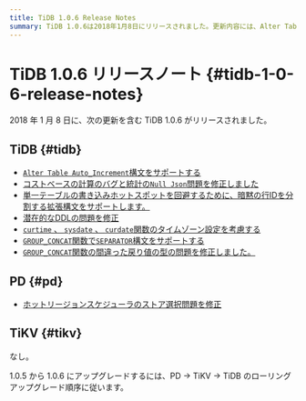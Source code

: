```yaml
---
title: TiDB 1.0.6 Release Notes
summary: TiDB 1.0.6は2018年1月8日にリリースされました。更新内容には、Alter Table Auto_Increment構文のサポート、コストベース計算のバグ修正、Null JSON問題の修正、シャーディング暗黙行IDの拡張構文のサポートが含まれます。その他の更新内容には、潜在的なDDL問題の修正、特定の関数におけるタイムゾーン設定の考慮、GROUP_CONCAT関数におけるSEPARATOR構文のサポートが含まれます。PDでは、ホットリージョンスケジューラのストア選択の問題を修正しました。1.0.5から1.0.6にアップグレードするには、PD、TiKV、TiDBのローリングアップグレードの順序に従ってください。
---
```


# TiDB 1.0.6 リリースノート {#tidb-1-0-6-release-notes}

2018 年 1 月 8 日に、次の更新を含む TiDB 1.0.6 がリリースされました。

## TiDB {#tidb}

-   [`Alter Table Auto_Increment`構文をサポートする](https://github.com/pingcap/tidb/pull/5511)
-   [コストベースの計算のバグと統計の`Null Json`問題を修正しました](https://github.com/pingcap/tidb/pull/5556)
-   [単一テーブルの書き込みホットスポットを回避するために、暗黙の行IDを分割する拡張構文をサポートします。](https://github.com/pingcap/tidb/pull/5559)
-   [潜在的なDDLの問題を修正](https://github.com/pingcap/tidb/pull/5562)
-   [`curtime` 、 `sysdate` 、 `curdate`関数のタイムゾーン設定を考慮する](https://github.com/pingcap/tidb/pull/5564)
-   [`GROUP_CONCAT`関数で`SEPARATOR`構文をサポートする](https://github.com/pingcap/tidb/pull/5569)
-   [`GROUP_CONCAT`関数の間違った戻り値の型の問題を修正しました。](https://github.com/pingcap/tidb/pull/5582)

## PD {#pd}

-   [ホットリージョンスケジューラのストア選択問題を修正](https://github.com/pingcap/pd/pull/898)

## TiKV {#tikv}

なし。

1.0.5 から 1.0.6 にアップグレードするには、PD -&gt; TiKV -&gt; TiDB のローリング アップグレード順序に従います。
